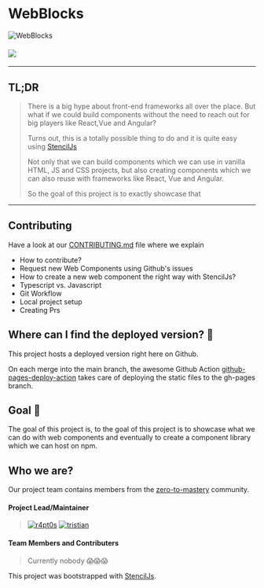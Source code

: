 # WebBlocks

![WebBlocks](https://github.com/zero-to-mastery/WebBlocks/blob/main/src/assets/img/facebook_cover_photo_2.png)

#### ![](https://img.shields.io/badge/Html%20%26%20Javascript%20%26%20CSS%20PROJECT%20Powered%20by%20StencilJS-WebBlocks-00adb5?style=for-the-badge&logo=JavaScript)

---

## TL;DR

> There is a big hype about front-end frameworks all over the place. But what if we could build components without the need to reach out for big players like React,Vue and Angular?
>
> Turns out, this is a totally possible thing to do and it is quite easy using [StencilJs](https://stenciljs.com/docs/getting-started)
>
> Not only that we can build components which we can use in vanilla HTML, JS and CSS projects, but also creating components
> which we can also reuse with frameworks like React, Vue and Angular.
>
> So the goal of this project is to exactly showcase that

---

## Contributing

Have a look at our [CONTRIBUTING.md](https://github.com/zero-to-mastery/WebBlocks/blob/main/CONTRIBUTING.md) file where we explain

- How to contribute?
- Request new Web Components using Github's issues
- How to create a new web component the right way with StencilJs?
- Typescript vs. Javascript
- Git Workflow
- Local project setup
- Creating Prs

## Where can I find the deployed version? 🤔

This project hosts a deployed version right here on Github.

On each merge into the main branch, the awesome Github Action [github-pages-deploy-action](https://github.com/JamesIves/github-pages-deploy-action) takes care of deploying the static files to the gh-pages branch.

## Goal 🏁

The goal of this project is, to the goal of this project is to showcase what we can do with web components and eventually to create a component library which we can host on npm.

## Who we are?

Our project team contains members from the [zero-to-mastery](https://zerotomastery.io) community.

#### Project Lead/Maintainer

> [![r4pt0s](https://avatars2.githubusercontent.com/u/29685827?s=100&v=4)](https://github.com/r4pt0s) [![tristian](https://avatars.githubusercontent.com/u/59102133?s=100&v=4)](https://github.com/IM-Deane/IM-Deane)

#### Team Members and Contributers

> Currently nobody 😱😱😱

This project was bootstrapped with [StencilJs](https://stenciljs.com/docs/getting-started).

